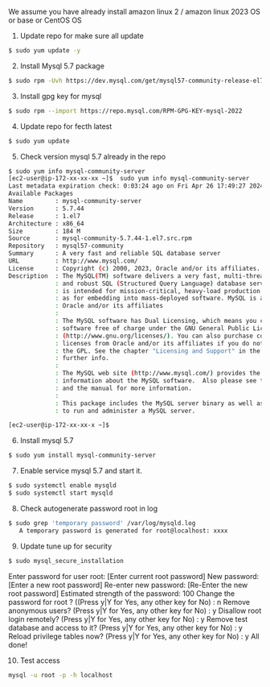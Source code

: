 We assume you have already install amazon linux 2 / amazon linux 2023 OS or base or CentOS OS
1. Update  repo for make sure all update 
```bash
$ sudo yum update -y 
```
2. Install Mysql 5.7 package  
```bash
$ sudo rpm -Uvh https://dev.mysql.com/get/mysql57-community-release-el7-11.noarch.rpm 
```
3. Install gpg key for mysql 
```bash
$ sudo rpm --import https://repo.mysql.com/RPM-GPG-KEY-mysql-2022 
```
4. Update repo for fecth latest 
```bash
$ sudo yum update 
```
5. Check version mysql 5.7 already in the repo 
```bash
$ sudo yum info mysql-community-server 
[ec2-user@ip-172-xx-xx-xx ~]$  sudo yum info mysql-community-server
Last metadata expiration check: 0:03:24 ago on Fri Apr 26 17:49:27 2024.
Available Packages
Name         : mysql-community-server
Version      : 5.7.44
Release      : 1.el7
Architecture : x86_64
Size         : 184 M
Source       : mysql-community-5.7.44-1.el7.src.rpm
Repository   : mysql57-community
Summary      : A very fast and reliable SQL database server
URL          : http://www.mysql.com/
License      : Copyright (c) 2000, 2023, Oracle and/or its affiliates. All rights reserved. Under GPLv2 license as shown in the Description field.
Description  : The MySQL(TM) software delivers a very fast, multi-threaded, multi-user,
             : and robust SQL (Structured Query Language) database server. MySQL Server
             : is intended for mission-critical, heavy-load production systems as well
             : as for embedding into mass-deployed software. MySQL is a trademark of
             : Oracle and/or its affiliates
             :
             : The MySQL software has Dual Licensing, which means you can use the MySQL
             : software free of charge under the GNU General Public License
             : (http://www.gnu.org/licenses/). You can also purchase commercial MySQL
             : licenses from Oracle and/or its affiliates if you do not wish to be bound by the terms of
             : the GPL. See the chapter "Licensing and Support" in the manual for
             : further info.
             :
             : The MySQL web site (http://www.mysql.com/) provides the latest news and
             : information about the MySQL software.  Also please see the documentation
             : and the manual for more information.
             :
             : This package includes the MySQL server binary as well as related utilities
             : to run and administer a MySQL server.

[ec2-user@ip-172-xx-xx-x ~]$
```
6. Install mysql 5.7 
```bash
$ sudo yum install mysql-community-server
```
7. Enable service mysql 5.7  and start it. 
```bash
$ sudo systemctl enable mysqld 
$ sudo systemctl start mysqld 
```
8. Check autogenerate  password root in log 
```bash
$ sudo grep 'temporary password' /var/log/mysqld.log 
   A temporary password is generated for root@localhost: xxxx
```   
9. Update tune up for security    
```bash
$ sudo mysql_secure_installation 
```
Enter password for user root: [Enter current root password]
New password: [Enter a new root password]
Re-enter new password: [Re-Enter the new root password]
Estimated strength of the password: 100
Change the password for root ? ((Press y|Y for Yes, any other key for No) : n
Remove anonymous users? (Press y|Y for Yes, any other key for No) : y
Disallow root login remotely? (Press y|Y for Yes, any other key for No) : y
Remove test database and access to it? (Press y|Y for Yes, any other key for No) : y
Reload privilege tables now? (Press y|Y for Yes, any other key for No) : y
All done!

10. Test access 
```bash
mysql -u root -p -h localhost
```
